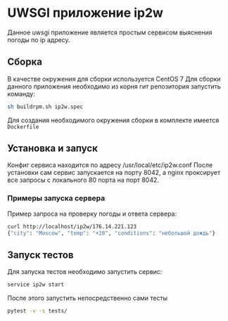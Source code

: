 # UWSGI приложение ip2w
Данное uwsgi приложение является простым сервисом выяснения погоды по ip адресу.

## Сборка
В качестве окружения для сборки используется CentOS 7
Для сборки данного приложения необходимо из корня гит репозитория запустить команду:
```bash
sh buildrpm.sh ip2w.spec
```
Для создания необходимого окружения сборки в комплекте имеется `Dockerfile`

## Установка и запуск
Конфиг сервиса находится по адресу /usr/local/etc/ip2w.conf
После установки сам сервис запускается на порту 8042, а nginx
проксирует все запросы с локального 80 порта на порт 8042.

### Примеры запуска сервера 
Пример запроса на проверку погоды и ответа сервера:
```bash
curl http://localhost/ip2w/176.14.221.123
{"city": "Moscow", "temp": "+20", "conditions": "небольшой дождь"}
```

## Запуск тестов
Для запуска тестов необходимо запустить сервис:
```bash
service ip2w start
```
После этого запустить непосредственно сами тесты
```bash
pytest -v -s tests/
```